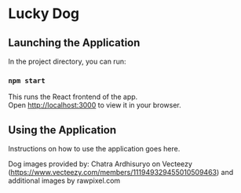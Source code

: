 # Lucky Dog

## Launching the Application

In the project directory, you can run:

### `npm start`

This runs the React frontend of the app.\
Open [http://localhost:3000](http://localhost:3000) to view it in your browser.

## Using the Application

Instructions on how to use the application goes here.


Dog images provided by:
Chatra Ardhisuryo on Vecteezy (https://www.vecteezy.com/members/111949329455010509463)
and additional images by rawpixel.com